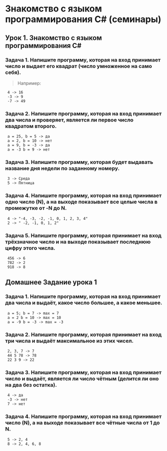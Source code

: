 # Знакомство с языком программирования C# (семинары)

## Урок 1.  Знакомство с языком программирования С#

### Задача 1. Напишите программу, которая на вход принимает число и выдает его квадрат (число умноженное на само себя).
> Например:
 ```
  4 -> 16
  -3 -> 9
  -7 -> 49
 ```

### Задача 2. Напишите программу, которая на вход принимает два числа и проверяет, является ли первое число квадратом второго.
```
 a = 25, b = 5 -> да
 a = 2, b = 10 -> нет
 a = 9, b = -3 -> да
 a = -3 b = 9 -> нет
 ```

### Задача 3. Напишите программу, которая будет выдавать название дня недели по заданному номеру.
```
 3 -> Среда
 5 -> Пятница
 ```

### Задача 4. Напишите программу, которая на вход принимает одно число (N), а на выходе показывает все целые числа в промежутке от -N до N.
```
 4 -> "-4, -3, -2, -1, 0, 1, 2, 3, 4"
 2 -> " -2, -1, 0, 1, 2"
 ```

### Задача 5. Напишите программу, которая принимает на вход трёхзначное число и на выходе показывает последнюю цифру этого числа.
```
 456 -> 6
 782 -> 2
 918 -> 8
 ```


## Домашнее Задание урока 1

### Задача 1. Напишите программу, которая на вход принимает два числа и выдаёт, какое число большее, а какое меньшее.
```
 a = 5; b = 7 -> max = 7
 a = 2 b = 10 -> max = 10
 a = -9 b = -3 -> max = -3
```
### Задача 2. Напишите программу, которая принимает на вход три числа и выдаёт максимальное из этих чисел.
```
 2, 3, 7 -> 7
 44 5 78 -> 78
 22 3 9 -> 22
```
### Задача 3. Напишите программу, которая на вход принимает число и выдаёт, является ли число чётным (делится ли оно на два без остатка).
```
 4 -> да
 -3 -> нет
 7 -> нет
 ```

### Задача 4. Напишите программу, которая на вход принимает число (N), а на выходе показывает все чётные числа от 1 до N.
```
 5 -> 2, 4
 8 -> 2, 4, 6, 8
 ```

